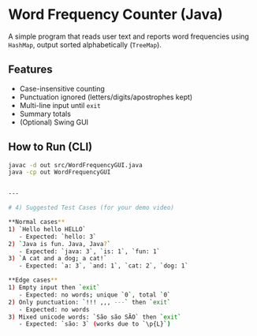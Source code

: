 # Word Frequency Counter (Java)

A simple program that reads user text and reports word frequencies using `HashMap`, output sorted alphabetically (`TreeMap`).

## Features
- Case-insensitive counting
- Punctuation ignored (letters/digits/apostrophes kept)
- Multi-line input until `exit`
- Summary totals
- (Optional) Swing GUI

## How to Run (CLI)
```bash
javac -d out src/WordFrequencyGUI.java
java -cp out WordFrequencyGUI


---

# 4) Suggested Test Cases (for your demo video)

**Normal cases**
1) `Hello hello HELLO`
   - Expected: `hello: 3`
2) `Java is fun. Java, Java?`
   - Expected: `java: 3`, `is: 1`, `fun: 1`
3) `A cat and a dog; a cat!`
   - Expected: `a: 3`, `and: 1`, `cat: 2`, `dog: 1`

**Edge cases**
1) Empty input then `exit`
   - Expected: no words; unique `0`, total `0`
2) Only punctuation: `!!! ,,, ---` then `exit`
   - Expected: no words
3) Mixed unicode words: `São são SÃO` then `exit`
   - Expected: `são: 3` (works due to `\p{L}`)


